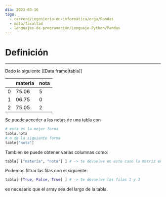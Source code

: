 ```yaml
---
dia: 2023-03-16
tags:
  - carrera/ingeniería-en-informática/orga/Pandas
  - nota/facultad
  - lenguajes-de-programación/Lenguaje-Python/Pandas
---
```

# Definición
---
Dado la siguiente [[Data frame|tabla]]

|     | materia | nota |
| --- | ------- | ---- |
| 0   | 75.06   | 5    |
| 1   | 06.75   | 0    |
| 2   | 75.05   | 2     |

Se puede acceder a las notas de una tabla con 

``` python
# esta es la mejor forma
tabla.nota
# o de la siguiente forma
table["nota"]
```

También se puede obtener varias columnas como:

``` python
tabla[ ["materia", "nota"] ] # -> te devuelve en este caso la matriz entera
```

Podemos filtrar las filas con el siguiente:

``` python
tabla[ [True, False, True] ] # -> te devuelve las filas 1 y 3
```
es necesario que el array sea del largo de la tabla.
